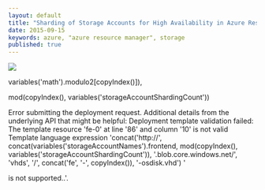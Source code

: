 ```yaml
---
layout: default
title: "Sharding of Storage Accounts for High Availability in Azure Resource Manager"
date: 2015-09-15
keywords: azure, "azure resource manager", storage
published: true
---
```


<!--
<blockquote class="twitter-tweet" lang="en"><p>Want to use <a href="https://twitter.com/Azure">@Azure</a> Blob Storage with Akamai CDN? <a href="http://blog.geuer-pollmann.de/blog/2015/03/12/accessing-microsoft-azure-blob-storage-with-g2o-authentication/">http://blog.geuer-pollmann.de/blog/2015/03/12/accessing-microsoft-azure-blob-storage-with-g2o-authentication/</a></p>&mdash; Chris Geuer-Pollmann (@chgeuer) <a href="https://twitter.com/chgeuer/status/576031655460220928">12. March 2015</a></blockquote>
<script async src="//platform.twitter.com/widgets.js" charset="utf-8"></script>
-->

<a href="https://portal.azure.com/#create/Microsoft.Template/uri/https%3A%2F%2Fraw.githubusercontent.com%2Fchgeuer%2Fchgeuer.github.io%2Fmaster%2Fcode%2F20150915-ARM%2FLinuxVirtualMachine.json" target="_blank">
    <img src="http://azuredeploy.net/deploybutton.png"/>
</a>



variables('math').modulo2[copyIndex()]), 

mod(copyIndex(), variables('storageAccountShardingCount'))

Error submitting the deployment request. Additional details from the underlying API that might be helpful: 
Deployment template validation failed: 
The template resource 'fe-0' at line '86' and column '10' is not valid
Template language expression 'concat('http://', concat(variables('storageAccountNames').frontend, mod(copyIndex(), variables('storageAccountShardingCount')), '.blob.core.windows.net/', 'vhds', '/', concat('fe', '-', copyIndex()), '-osdisk.vhd') ' 

is not supported..'.
